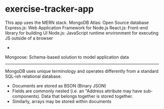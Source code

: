 # exercise-tracker-app

This app uses the MERN stack.
MongoDB Atlas: Open Source database
Express.js: Web Application Framework for Node.js
React.js: Front-end library for building UI
Node.js: JavaScript runtime environment for executing JS outside of a browser

+

Mongoose: Schema-based solution to model application data

---
MongoDB uses unique terminology and operates differently from a standard SQL-ish relational database.
- Documents are stored as BSON (Binary JSON)
- Fields are commonly nested (i.e. an "Address attribute may have sub-components). Data that belongs together is stored together.
- Similarly, arrays may be stored within documents

